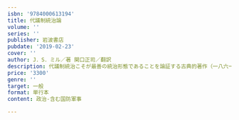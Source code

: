 ```yaml
---
isbn: '9784000613194'
title: 代議制統治論
volume: ''
series: ''
publisher: 岩波書店
pubdate: '2019-02-23'
cover: ''
author: J．S．ミル／著 関口正司／翻訳
description: 代議制統治こそが最善の統治形態であることを論証する古典的著作（一八六一年初版）．明晰かつ平易な新訳．
price: '3300'
genre: ''
target: 一般
format: 単行本
content: 政治-含む国防軍事

---
```

